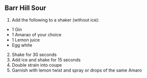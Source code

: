 ## Barr Hill Sour

1. Add the following to a shaker (without ice):
  - 1 Gin
  - 1 Amarao of your choice
  - 1 Lemon juice
  - Egg white
2. Shake for 30 seconds
3. Add ice and shake for 15 seconds
4. Double strain into coupe
5. Garnish with lemon twist and spray or drops of the same Amaro
